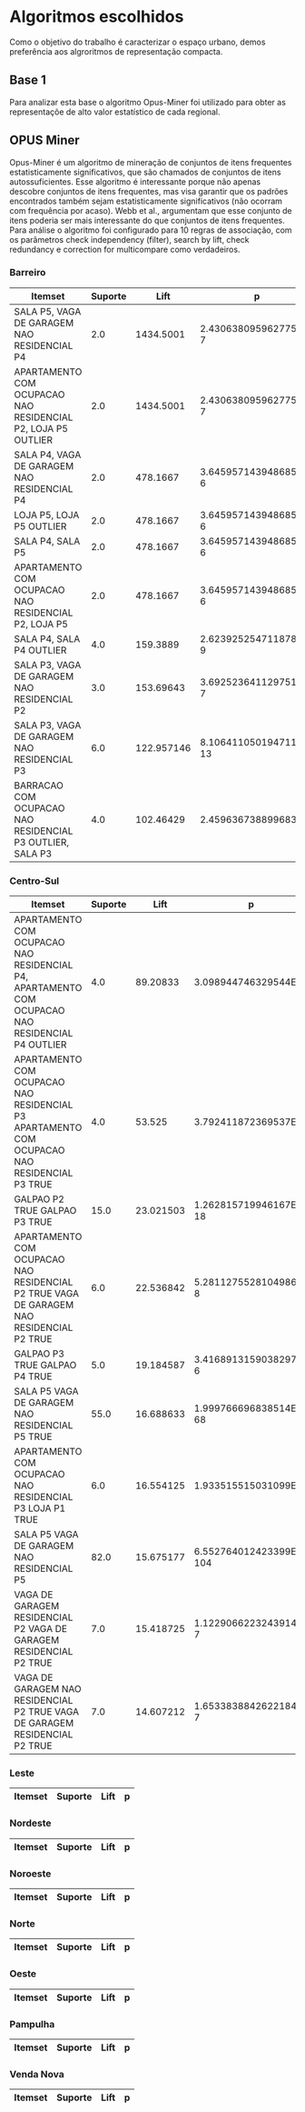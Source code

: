 # Algoritmos escolhidos
Como o objetivo do trabalho é caracterizar o espaço urbano, demos preferência aos algroritmos de representação compacta. 

## Base 1
Para analizar esta base o algoritmo Opus-Miner foi utilizado para obter as representaçõe de alto valor estatístico de cada regional.

## OPUS Miner
Opus-Miner é um algoritmo de mineração de conjuntos de itens frequentes estatisticamente significativos, que são chamados de conjuntos de itens autossuficientes.
Esse algoritmo é interessante porque não apenas descobre conjuntos de itens frequentes, mas visa garantir que os padrões encontrados também sejam estatisticamente significativos (não ocorram com frequência por acaso).
Webb et al., argumentam que esse conjunto de itens poderia ser mais interessante do que conjuntos de itens frequentes. Para análise o algoritmo foi configurado para 10 regras de associação, com os parâmetros check independency (filter), search by lift, check redundancy e correction for multicompare como verdadeiros.

### Barreiro

Itemset | Suporte| Lift | p
--|--|--|--|
SALA P5, VAGA DE GARAGEM NAO RESIDENCIAL P4|2.0|1434.5001|2.4306380959627753E-7
APARTAMENTO COM OCUPACAO NAO RESIDENCIAL P2, LOJA P5 OUTLIER|2.0|1434.5001|2.4306380959627753E-7
SALA P4, VAGA DE GARAGEM NAO RESIDENCIAL P4|2.0|478.1667|3.6459571439486853E-6
LOJA P5, LOJA P5 OUTLIER|2.0|478.1667|3.6459571439486853E-6
SALA P4, SALA P5|2.0|478.1667|3.6459571439486853E-6
APARTAMENTO COM OCUPACAO NAO RESIDENCIAL P2, LOJA P5|2.0|478.1667|3.6459571439486853E-6
SALA P4, SALA P4 OUTLIER|4.0|159.3889|2.6239252547118786E-9
SALA P3, VAGA DE GARAGEM NAO RESIDENCIAL P2|3.0|153.69643|3.6925236411297514E-7
SALA P3, VAGA DE GARAGEM NAO RESIDENCIAL P3|6.0|122.957146|8.106411050194711E-13
BARRACAO COM OCUPACAO NAO RESIDENCIAL P3 OUTLIER, SALA P3 |4.0|102.46429|2.459636738899683E-8

### Centro-Sul

Itemset | Suporte| Lift | p
--|--|--|--|
APARTAMENTO COM OCUPACAO NAO RESIDENCIAL P4, APARTAMENTO COM OCUPACAO NAO RESIDENCIAL P4 OUTLIER|	4.0|89.20833|3.098944746329544E-8
APARTAMENTO COM OCUPACAO NAO RESIDENCIAL P3 APARTAMENTO COM OCUPACAO NAO RESIDENCIAL P3 TRUE|4.0|53.525|3.792411872369537E-7
GALPAO P2 TRUE GALPAO P3 TRUE|15.0|23.021503|1.262815719946167E-18
APARTAMENTO COM OCUPACAO NAO RESIDENCIAL P2 TRUE VAGA DE GARAGEM NAO RESIDENCIAL P2 TRUE|6.0|22.536842|5.2811275528104986E-8
GALPAO P3 TRUE GALPAO P4 TRUE|5.0|19.184587|3.4168913159038297E-6
SALA P5 VAGA DE GARAGEM NAO RESIDENCIAL P5 TRUE|55.0|16.688633|1.999766696838514E-68
APARTAMENTO COM OCUPACAO NAO RESIDENCIAL P3 LOJA P1 TRUE|6.0|16.554125|1.933515515031099E-7
SALA P5 VAGA DE GARAGEM NAO RESIDENCIAL P5|82.0|15.675177|6.552764012423399E-104
VAGA DE GARAGEM RESIDENCIAL P2 VAGA DE GARAGEM RESIDENCIAL P2 TRUE|7.0|15.418725|1.1229066223243914E-7
VAGA DE GARAGEM NAO RESIDENCIAL P2 TRUE VAGA DE GARAGEM RESIDENCIAL P2 TRUE|7.0|14.607212|1.6533838842622184E-7

### Leste
Itemset | Suporte| Lift | p
--|--|--|--|


### Nordeste
Itemset | Suporte| Lift | p
--|--|--|--|

### Noroeste
Itemset | Suporte| Lift | p
--|--|--|--|

### Norte
Itemset | Suporte| Lift | p
--|--|--|--|

### Oeste
Itemset | Suporte| Lift | p
--|--|--|--|

### Pampulha
Itemset | Suporte| Lift | p
--|--|--|--|

### Venda Nova
Itemset | Suporte| Lift | p
--|--|--|--|
